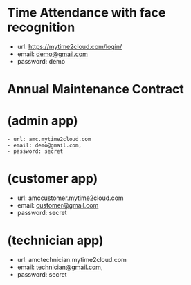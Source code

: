 # Time Attendance with face recognition
  - url: https://mytime2cloud.com/login/
  - email: demo@gmail.com
  - password: demo
      
# Annual Maintenance Contract

  # (admin app) 
    - url: amc.mytime2cloud.com 
    - email: demo@gmail.com, 
    - password: secret
    
# (customer app)
  - url: amccustomer.mytime2cloud.com 
  - email: customer@gmail.com
  - password: secret

# (technician app)
  - url: amctechnician.mytime2cloud.com
  - email: technician@gmail.com, 
  - password: secret
